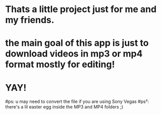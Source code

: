 # Thats a little project just for me and my friends.

# the main goal of this app is just to download videos in mp3 or mp4 format mostly for editing!

# YAY!

#ps: u may need to convert the file if you are using Sony Vegas
#ps²: there's a lil easter egg inside the MP3 and MP4 folders ;)

